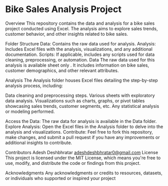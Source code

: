 # Bike Sales Analysis Project

Overview
This repository contains the data and analysis for a bike sales project conducted using Excel. The analysis aims to explore sales trends, customer behavior, and other insights related to bike sales.

Folder Structure
Data: Contains the raw data used for analysis.
Analysis: Includes Excel files with the analysis, visualizations, and any additional documentation.
Scripts: If applicable, includes any scripts used for data cleaning, preprocessing, or automation.
Data
The raw data used for this analysis is available sheet only . It includes information on bike sales, customer demographics, and other relevant attributes.

Analysis
The Analysis folder houses Excel files detailing the step-by-step analysis process, including:

Data cleaning and preprocessing steps.
Various sheets with exploratory data analysis.
Visualizations such as charts, graphs, or pivot tables showcasing sales trends, customer segments, etc.
Any statistical analysis or modeling performed.

Access the Data: The raw data for analysis is available in the Data folder.
Explore Analysis: Open the Excel files in the Analysis folder to delve into the analysis and visualizations.
Contribute: Feel free to fork this repository, make changes, and submit a pull request if you have any improvements or additional insights to contribute.

Contributors
Adesh Deshbhratar
adeshdeshbhratar0@gmail.com
License
This project is licensed under the MIT License, which means you're free to use, modify, and distribute the code or findings from this project.

Acknowledgments
Any acknowledgments or credits to resources, datasets, or individuals who supported or inspired your project
